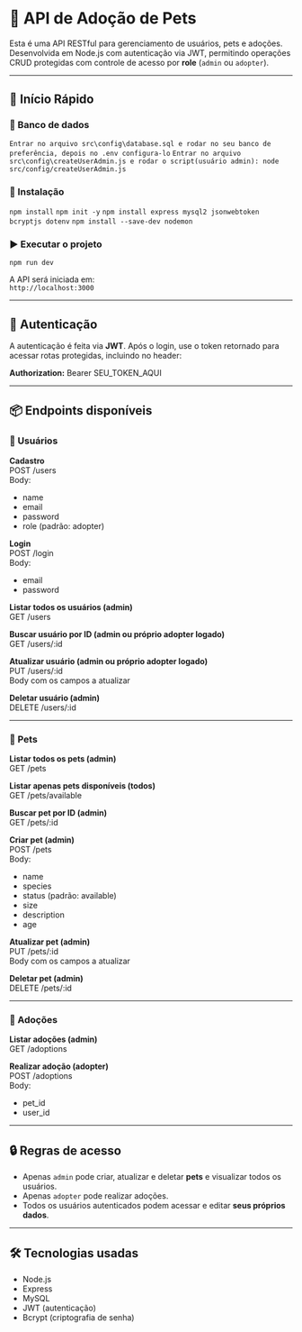 # 🐾 API de Adoção de Pets

Esta é uma API RESTful para gerenciamento de usuários, pets e adoções. Desenvolvida em Node.js com autenticação via JWT, permitindo operações CRUD protegidas com controle de acesso por **role** (`admin` ou `adopter`).

---

## 🚀 Início Rápido

### 🔧 Banco de dados  
`Entrar no arquivo src\config\database.sql e rodar no seu banco de preferência, depois no .env configura-lo`
`Entrar no arquivo src\config\createUserAdmin.js e rodar o script(usuário admin): node src/config/createUserAdmin.js`

### 🔧 Instalação  
`npm install`
`npm init -y`
`npm install express mysql2 jsonwebtoken bcryptjs dotenv`
`npm install --save-dev nodemon`

### ▶️ Executar o projeto  
`npm run dev`  

A API será iniciada em:  
`http://localhost:3000`

---

## 🔐 Autenticação

A autenticação é feita via **JWT**. Após o login, use o token retornado para acessar rotas protegidas, incluindo no header:

**Authorization:** Bearer SEU_TOKEN_AQUI

---

## 📦 Endpoints disponíveis

### 👤 Usuários

**Cadastro**  
POST /users  
Body:
- name
- email
- password
- role (padrão: adopter)

**Login**  
POST /login  
Body:
- email
- password

**Listar todos os usuários (admin)**  
GET /users

**Buscar usuário por ID (admin ou próprio adopter logado)**  
GET /users/:id

**Atualizar usuário (admin ou próprio adopter logado)**  
PUT /users/:id  
Body com os campos a atualizar

**Deletar usuário (admin)**  
DELETE /users/:id

---

### 🐶 Pets

**Listar todos os pets (admin)**  
GET /pets

**Listar apenas pets disponíveis (todos)**  
GET /pets/available

**Buscar pet por ID (admin)**  
GET /pets/:id

**Criar pet (admin)**  
POST /pets  
Body:
- name
- species
- status (padrão: available)
- size
- description
- age

**Atualizar pet (admin)**  
PUT /pets/:id  
Body com os campos a atualizar

**Deletar pet (admin)**  
DELETE /pets/:id

---

### 🐾 Adoções

**Listar adoções (admin)**  
GET /adoptions

**Realizar adoção (adopter)**  
POST /adoptions  
Body:
- pet_id
- user_id

---

## 🔒 Regras de acesso

- Apenas `admin` pode criar, atualizar e deletar **pets** e visualizar todos os usuários.
- Apenas `adopter` pode realizar adoções.
- Todos os usuários autenticados podem acessar e editar **seus próprios dados**.

---

## 🛠️ Tecnologias usadas

- Node.js
- Express
- MySQL
- JWT (autenticação)
- Bcrypt (criptografia de senha)